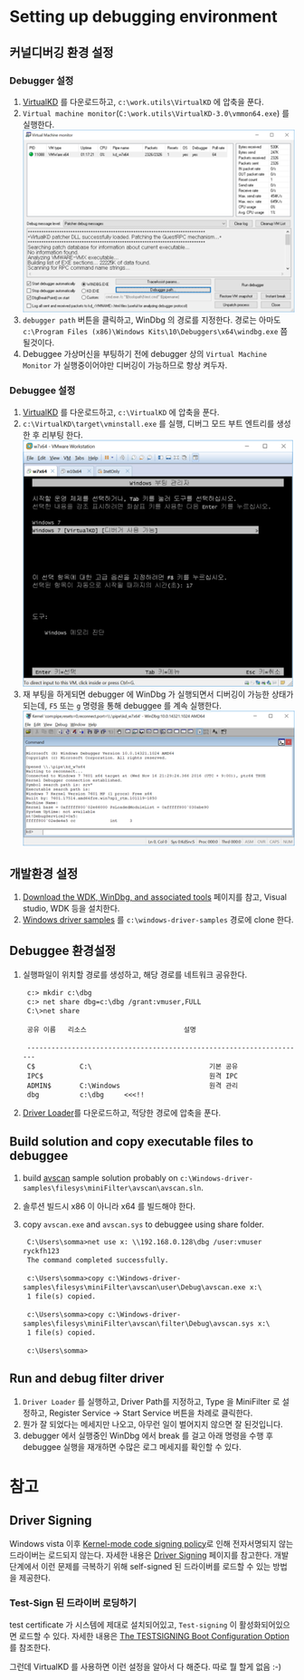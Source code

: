 # Setting up debugging environment

## 커널디버깅 환경 설정 
### Debugger 설정 
1. [VirtualKD](http://virtualkd.sysprogs.org/) 를 다운로드하고, `c:\work.utils\VirtualKD` 에 압축을 푼다.
1. `Virtual machine monitor`(`C:\work.utils\VirtualKD-3.0\vmmon64.exe`) 를 실행한다.
![virtual machine monitor](img/virtual_machine_monitor.png)
1. `debugger path` 버튼을 클릭하고, WinDbg 의 경로를 지정한다. 경로는 아마도 `c:\Program Files (x86)\Windows Kits\10\Debuggers\x64\windbg.exe` 쯤 될것이다.
1. Debuggee 가상머신을 부팅하기 전에 debugger 상의 `Virtual Machine Monitor` 가 실행중이어야만 디버깅이 가능하므로 항상 켜두자.

### Debuggee 설정 
1. [VirtualKD](http://virtualkd.sysprogs.org/) 를 다운로드하고, `c:\VirtualKD` 에 압축을 푼다. 
1. `c:\VirtualKD\target\vminstall.exe` 를 실행, 디버그 모드 부트 엔트리를 생성한 후 리부팅 한다.
    ![debug mode boot](img/debug_mode_boot.png)
1. 재 부팅을 하게되면 debugger 에 WinDbg 가 실행되면서 디버깅이 가능한 상태가 되는데, `F5` 또는 `g` 명령을 통해 debuggee 를 계속 실행한다. 
    ![windbg](img/hello_windbg.png)

## 개발환경 설정
1. [Download the WDK, WinDbg, and associated tools](https://developer.microsoft.com/en-us/windows/hardware/windows-driver-kit) 페이지를 참고, Visual studio, WDK 등을 설치한다.
1. [Windows driver samples](https://github.com/Microsoft/Windows-driver-samples) 를 `c:\windows-driver-samples` 경로에 clone 한다. 
    
## Debuggee 환경설정
1. 실행파일이 위치할 경로를 생성하고, 해당 경로를 네트워크 공유한다.
        
        c:> mkdir c:\dbg
        c:> net share dbg=c:\dbg /grant:vmuser,FULL
        C:\>net share

        공유 이름   리소스                        설명

        ---------------------------------------------------------------------
        C$           C:\                             기본 공유
        IPC$                                         원격 IPC
        ADMIN$       C:\Windows                      원격 관리
        dbg          c:\dbg     <<<!!
1. [Driver Loader](http://www.osronline.com/article.cfm?name=osrloaderv30.zip&id=157)를 다운로드하고, 적당한 경로에 압축을 푼다.  

## Build solution and copy executable files to debuggee
1. build [avscan](https://github.com/Microsoft/Windows-driver-samples/tree/master/filesys/miniFilter/avscan) sample solution probably on `c:\Windows-driver-samples\filesys\miniFilter\avscan\avscan.sln`.
1. 솔루션 빌드시 x86 이 아니라 x64 를 빌드해야 한다.   
1. copy `avscan.exe` and `avscan.sys` to debuggee using share folder.
    
        C:\Users\somma>net use x: \\192.168.0.128\dbg /user:vmuser ryckfh123
        The command completed successfully.
        
        c:\Users\somma>copy c:\Windows-driver-samples\filesys\miniFilter\avscan\user\Debug\avscan.exe x:\
        1 file(s) copied.

        c:\Users\somma>copy c:\Windows-driver-samples\filesys\miniFilter\avscan\filter\Debug\avscan.sys x:\
        1 file(s) copied.

        c:\Users\somma>

## Run and debug filter driver
1. `Driver Loader` 를 실행하고, Driver Path를 지정하고, Type 을 MiniFilter 로 설정하고, Register Service -> Start Service 버튼을 차례로 클릭한다.
1. 뭔가 잘 되었다는 메세지만 나오고, 아무런 일이 벌어지지 않으면 잘 된것입니다. 
1. debugger 에서 실행중인 WinDbg 에서 break 를 걸고 아래 명령을 수행 후 debuggee 실행을 재개하면 수많은 로그 메세지를 확인할 수 있다. 



# 참고
## Driver Signing
Windows vista 이후 [Kernel-mode code signing policy](https://msdn.microsoft.com/en-us/windows/hardware/drivers/install/kernel-mode-code-signing-policy--windows-vista-and-later-)로 인해 전자서명되지 않는 드라이버는 로드되지 않는다. 자세한 내용은 [Driver Signing](https://msdn.microsoft.com/en-us/windows/hardware/drivers/install/driver-signing) 페이지를 참고한다.  개발단계에서 이런 문제를 극복하기 위해 self-signed 된 드라이버를 로드할 수 있는 방법을 제공한다.

### Test-Sign 된 드라이버 로딩하기 
test certificate 가 시스템에 제대로 설치되어있고, `Test-signing` 이 활성화되어있으면 로드할 수 있다. 
자세한 내용은 [The TESTSIGNING Boot Configuration Option](https://msdn.microsoft.com/en-us/windows/hardware/drivers/install/the-testsigning-boot-configuration-option) 를 참조한다. 

그런데 VirtualKD 를 사용하면 이런 설정을 알아서 다 해준다. 따로 뭘 할게 없음 :-)